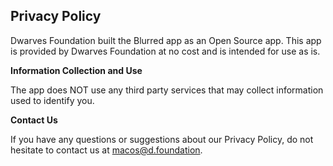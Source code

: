 ## Privacy Policy

Dwarves Foundation built the Blurred app as an Open Source app. This app is provided by Dwarves Foundation at no cost and is intended for use as is.

**Information Collection and Use**

The app does NOT use any third party services that may collect information used to identify you.

**Contact Us**

If you have any questions or suggestions about our Privacy Policy, do not hesitate to contact us at macos@d.foundation.
